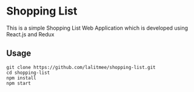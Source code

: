 # Shopping List

This is a simple Shopping List Web Application which is developed using React.js and Redux

## Usage

```
git clone https://github.com/lalitmee/shopping-list.git
cd shopping-list
npm install
npm start
```
